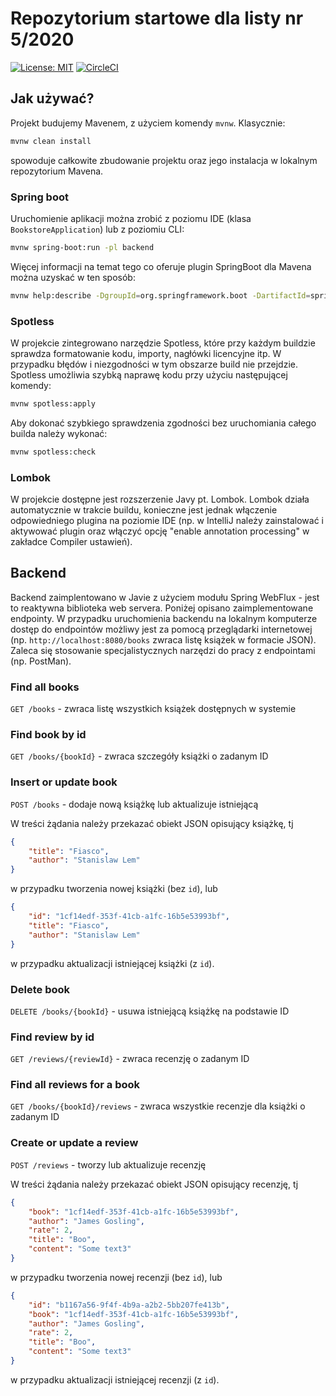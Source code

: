 # Repozytorium startowe dla listy nr 5/2020
[![License: MIT](https://img.shields.io/badge/License-MIT-yellow.svg)](https://opensource.org/licenses/MIT)
[![CircleCI](https://circleci.com/gh/pwr-piisw/lista5_2020.svg?style=svg)](https://circleci.com/gh/pwr-piisw/lista5_2020)

## Jak używać?
Projekt budujemy Mavenem, z użyciem komendy `mvnw`. Klasycznie:
```bash
mvnw clean install
```
spowoduje całkowite zbudowanie projektu oraz jego instalacja w lokalnym repozytorium Mavena.

### Spring boot
Uruchomienie aplikacji można zrobić z poziomu IDE (klasa `BookstoreApplication`) lub z poziomiu CLI:
```bash
mvnw spring-boot:run -pl backend
```
Więcej informacji na temat tego co oferuje plugin SpringBoot dla Mavena można uzyskać w ten sposób:
```bash
mvnw help:describe -DgroupId=org.springframework.boot -DartifactId=spring-boot-maven-plugin -pl backend
```

### Spotless
W projekcie zintegrowano narzędzie Spotless, które przy każdym buildzie sprawdza formatowanie kodu, importy, nagłówki licencyjne itp. W przypadku błędów i niezgodności w tym obszarze build nie przejdzie. Spotless umożliwia szybką naprawę kodu przy użyciu następującej komendy:
```bash
mvnw spotless:apply
```
Aby dokonać szybkiego sprawdzenia zgodności bez uruchomiania całego builda należy wykonać:
```bash
mvnw spotless:check
```

### Lombok
W projekcie dostępne jest rozszerzenie Javy pt. Lombok. Lombok działa automatycznie w trakcie buildu, konieczne jest jednak włączenie odpowiedniego plugina na poziomie IDE (np. w IntelliJ należy zainstalować i aktywować plugin oraz włączyć opcję "enable annotation processing" w zakładce Compiler ustawień).

## Backend
Backend zaimplentowano w Javie z użyciem modułu Spring WebFlux - jest to reaktywna biblioteka web servera. Poniżej opisano zaimplementowane endpointy. W przypadku uruchomienia backendu na lokalnym komputerze dostęp do endpointów możliwy jest za pomocą przeglądarki internetowej (np. `http://localhost:8080/books` zwraca listę książek w formacie JSON). Zaleca się stosowanie specjalistycznych narzędzi do pracy z endpointami (np. PostMan).

### Find all books
`GET /books` - zwraca listę wszystkich książek dostępnych w systemie

### Find book by id        
`GET /books/{bookId}` - zwraca szczegóły książki o zadanym ID

### Insert or update book
`POST /books` - dodaje nową książkę lub aktualizuje istniejącą

W treści żądania należy przekazać obiekt JSON opisujący książkę, tj
```json
{
    "title": "Fiasco",
    "author": "Stanislaw Lem"
}
```
w przypadku tworzenia nowej książki (bez `id`), lub
```json
{
    "id": "1cf14edf-353f-41cb-a1fc-16b5e53993bf",
    "title": "Fiasco",
    "author": "Stanislaw Lem"
}
```
w przypadku aktualizacji istniejącej książki (z `id`).
        
### Delete book        
`DELETE /books/{bookId}` - usuwa istniejącą książkę na podstawie ID
        
### Find review by id        
`GET /reviews/{reviewId}` - zwraca recenzję o zadanym ID
        
### Find all reviews for a book        
`GET /books/{bookId}/reviews` - zwraca wszystkie recenzje dla książki o zadanym ID
        
### Create or update a review        
`POST /reviews` - tworzy lub aktualizuje recenzję

W treści żądania należy przekazać obiekt JSON opisujący recenzję, tj
```json
{
    "book": "1cf14edf-353f-41cb-a1fc-16b5e53993bf",
    "author": "James Gosling",
    "rate": 2,
    "title": "Boo",
    "content": "Some text3"
}
```
w przypadku tworzenia nowej recenzji (bez `id`), lub
```json
{
    "id": "b1167a56-9f4f-4b9a-a2b2-5bb207fe413b",
    "book": "1cf14edf-353f-41cb-a1fc-16b5e53993bf",
    "author": "James Gosling",
    "rate": 2,
    "title": "Boo",
    "content": "Some text3"
}
```
w przypadku aktualizacji istniejącej recenzji (z `id`).

